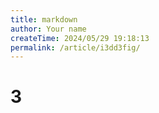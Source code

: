```yaml
---
title: markdown
author: Your name
createTime: 2024/05/29 19:18:13
permalink: /article/i3dd3fig/
---
```

# 3